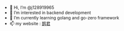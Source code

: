 - 👋 Hi, I’m @j128919965
- 👀 I’m interested in backend development
- 🌱 I’m currently learning golang and go-zero framework
- 📫 my website : [鹊君](https://ssacgn.online)


<!---
j128919965/j128919965 is a ✨ special ✨ repository because its `README.md` (this file) appears on your GitHub profile.
You can click the Preview link to take a look at your changes.
--->
